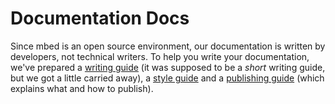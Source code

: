 # Documentation Docs

Since mbed is an open source environment, our documentation is written by developers, not technical writers. To help you write your documentation, we've prepared a [writing guide](writing_guide.md) (it was supposed to be a *short* writing guide, but we got a little carried away), a [style guide](style_guide.md) and a [publishing guide](publishing_guide.md) (which explains what and how to publish).
